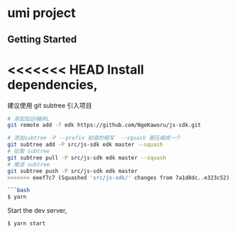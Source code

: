 # umi project

## Getting Started

<<<<<<< HEAD
Install dependencies,
=======
建议使用 git subtree 引入项目

```sh
# 添加加远端URL
git remote add -f edk https://github.com/NgeKaworu/js-sdk.git

# 添加subtree -P --prefix 前缀的缩写  --squash 是压缩成一个
git subtree add -P src/js-sdk edk master --squash
# 拉取 subtree
git subtree pull -P src/js-sdk edk master --squash
# 推送 subtree
git subtree push -P src/js-sdk edk master
>>>>>>> eeef7c7 (Squashed 'src/js-sdk/' changes from 7a1d8dc..e323c52)

```bash
$ yarn
```

Start the dev server,

```bash
$ yarn start
```
